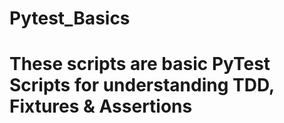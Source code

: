 # Pytest_Basics
# These scripts are basic PyTest Scripts for understanding TDD, Fixtures & Assertions
